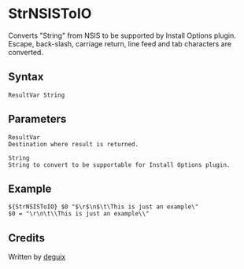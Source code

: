 # StrNSISToIO

Converts "String" from NSIS to be supported by Install Options plugin. Escape, back-slash, carriage return, line feed and tab characters are converted.

## Syntax

    ResultVar String

## Parameters

    ResultVar
    Destination where result is returned.

    String
    String to convert to be supportable for Install Options plugin.

## Example

    ${StrNSISToIO} $0 "$\r$\n$\t\This is just an example\"
    $0 = "\r\n\t\\This is just an example\\"

## Credits

Written by [deguix][1]

[1]: http://nsis.sourceforge.net/User:Deguix